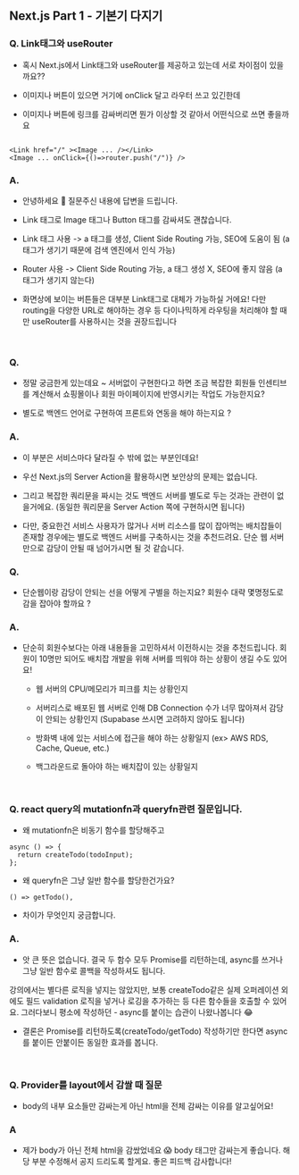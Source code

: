 ## Next.js Part 1 - 기본기 다지기

### Q. Link태그와 useRouter

- 혹시 Next.js에서 Link태그와 useRouter를 제공하고 있는데 서로 차이점이 있을까요??

- 이미지나 버튼이 있으면 거기에 onClick 달고 라우터 쓰고 있긴한데

- 이미지나 버튼에 링크를 감싸버리면 뭔가 이상할 것 같아서 어떤식으로 쓰면 좋을까요

```tsx

<Link href="/" ><Image ... /></Link>
<Image ... onClick={()=>router.push("/")} />

```

### A.

- 안녕하세요 🙂 질문주신 내용에 답변을 드립니다.

- Link 태그로 Image 태그나 Button 태그를 감싸셔도 괜찮습니다.

- Link 태그 사용 -> a 태그를 생성, Client Side Routing 가능, SEO에 도움이 됨 (a 태그가 생기기 때문에 검색 엔진에서 인식 가능)

- Router 사용 -> Client Side Routing 가능, a 태그 생성 X, SEO에 좋지 않음 (a 태그가 생기지 않는다)

- 화면상에 보이는 버튼들은 대부분 Link태그로 대체가 가능하실 거에요! 다만 routing을 다양한 URL로 해야하는 경우 등 다이나믹하게 라우팅을 처리해야 할 때만 useRouter를 사용하시는 것을 권장드립니다

<br/>

### Q.

- 정말 궁금한게 있는데요 ~ 서버없이 구현한다고 하면 조금 복잡한 회원들 인센티브를 계산해서 쇼핑몰이나 회원 마이페이지에 반영시키는 작업도 가능한지요?

- 별도로 백엔드 언어로 구현하여 프론트와 연동을 해야 하는지요 ?

### A.

- 이 부분은 서비스마다 달라질 수 밖에 없는 부분인데요!

- 우선 Next.js의 Server Action을 활용하시면 보안상의 문제는 없습니다.

- 그리고 복잡한 쿼리문을 짜시는 것도 백엔드 서버를 별도로 두는 것과는 관련이 없을거에요. (동일한 쿼리문을 Server Action 쪽에 구현하시면 됩니다)

- 다만, 중요한건 서비스 사용자가 많거나 서버 리소스를 많이 잡아먹는 배치잡들이 존재할 경우에는 별도로 백엔드 서버를 구축하시는 것을 추천드려요. 단순 웹 서버만으로 감당이 안될 때 넘어가시면 될 것 같습니다.

### Q.

- 단순웹이랑 감당이 안되는 선을 어떻게 구별을 하는지요? 회원수 대략 몇명정도로 감을 잡아야 할까요 ?

### A.

- 단순히 회원수보다는 아래 내용들을 고민하셔서 이전하시는 것을 추천드립니다. 회원이 10명만 되어도 배치잡 개발을 위해 서버를 띄워야 하는 상황이 생길 수도 있어요!

  - 웹 서버의 CPU/메모리가 피크를 치는 상황인지

  - 서버리스로 배포된 웹 서버로 인해 DB Connection 수가 너무 많아져서 감당이 안되는 상황인지 (Supabase 쓰시면 고려하지 않아도 됩니다)

  - 방화벽 내에 있는 서비스에 접근을 해야 하는 상황일지 (ex> AWS RDS, Cache, Queue, etc.)

  - 백그라운드로 돌아야 하는 배치잡이 있는 상황일지

<br/>

### Q. react query의 mutationfn과 queryfn관련 질문입니다.

- 왜 mutationfn은 비동기 함수를 할당해주고

```tsx
async () => {
  return createTodo(todoInput);
};
```

- 왜 queryfn은 그냥 일반 함수를 할당한건가요?

```tsx
() => getTodo(),
```

- 차이가 무엇인지 궁금합니다.

### A.

- 앗 큰 뜻은 없습니다. 결국 두 함수 모두 Promise를 리턴하는데, async를 쓰거나 그냥 일반 함수로 콜백을 작성하셔도 됩니다.

강의에서는 별다른 로직을 넣지는 않았지만, 보통 createTodo같은 실제 오퍼레이션 외에도 필드 validation 로직을 넣거나 로깅을 추가하는 등 다른 함수들을 호출할 수 있어요. 그러다보니 평소에 작성하던 - async를 붙이는 습관이 나왔나봅니다 😂

- 결론은 Promise를 리턴하도록(createTodo/getTodo) 작성하기만 한다면 async를 붙이든 안붙이든 동일한 효과를 봅니다.

<br/>

### Q. Provider를 layout에서 감쌀 때 질문

- body의 내부 요소들만 감싸는게 아닌 html을 전체 감싸는 이유를 알고싶어요!

### A

- 제가 body가 아닌 전체 html을 감쌌었네요 😱 body 태그만 감싸는게 좋습니다. 해당 부분 수정해서 공지 드리도록 할게요. 좋은 피드백 감사합니다!
